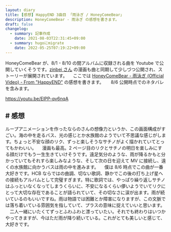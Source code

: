 ```yaml
---
layout: diary
title: [感想] HappyEND 3曲目 「雨泳ぎ / HoneyComeBear」
description: HoneyComeBear - 雨泳ぎ の感想を書きます。
draft: false
changelog:
  - summary: 記事作成
    date: 2021-08-03T22:31:45+09:00
  - summary: hugoにmigrate
    date: 2022-05-25T07:19:22+09:00
---
```


HoneyComeBear が、8/1 - 8/10 の間アルバムに収録される曲を Youtube で公開していくそうです。[zinbei さん](https://twitter.com/tz036) の漫画も曲と同期して少しづつ公開され、ストーリーが展開されています。
　ここでは [HoneyComeBear - 雨泳ぎ (Official Video) - From "HappyEND"](https://youtu.be/ElPP-qv6nqA) の感想を書きます。
　 8/6 公開時点でのネタバレを含みます。

https://youtu.be/ElPP-qv6nqA

## # 感想

ループアニメーションを作ったならのさんの想像力というか、この画面構成がすごい。海の中を走るバス、光の感じとか水族館のようでいて不思議な感じがします。ちょっと不安な顔のリク、ずっと楽しそうなサチノがよく描かれていてとってもかわいい。
　漫画も最高。2 ページ目のリクとサチノの明日を楽しみにする顔だけでもう一生生きていけそうです。遠足気分のような、雨が降るかもと分かっていてもそれすら楽しみなような、そして次の日を迎えて MV に接続し、遠くの水族館に向かうバスは雨の中を進みます。
　僕は 8/6 時点でこの曲が一番大好きです。HCB ならではの曲調、切ない歌詞、静かでこの後の打ち上げ星への接続もアルバムとして完璧すぎます。特に歌詞では、やっぱり繰り返しサチノはふっといなくなってしまうくらいに、不安になるくらい儚いようでいてリクにとって大切な存在であることが語られていて、その切なさに涙が出ます。雨が続いているのもいいですね。雨は物語では困難とか障害になりますが、この文脈では落ち着いている雰囲気を指していて、プラスの意味に捉えていいと思います。
　二人一緒にいたくてずっとふわふわと漂っていたい。それでも終わりはいつかやってきますが、今はただ雨が降り続いている。これがとても美しいと感じて、大好きです。
